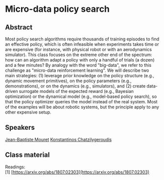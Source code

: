 # Micro-data policy search

## Abstract

Most policy search algorithms require thousands of training episodes to find an effective policy, which is often infeasible when experiments takes time or are expensive (for instance, with physical robot or with an aerodynamics simulator). This class focuses on the extreme other end of the spectrum: how can an algorithm adapt a policy with only a handful of trials (a dozen) and a few minutes? By analogy with the word "big-data", we refer to this challenge as "micro-data reinforcement learning". We will describe two main strategies: (1) leverage prior knowledge on the policy structure (e.g., dynamic movement primitives), on the policy parameters (e.g., demonstrations), or on the dynamics (e.g., simulators), and (2) create data-driven surrogate models of the expected reward (e.g., Bayesian optimization) or the dynamical model (e.g., model-based policy search), so that the policy optimizer queries the model instead of the real system. Most of the examples will be about robotic systems, but the principle apply to any other expensive setup.

## Speakers

[Jean-Baptiste Mouret](jean-baptiste-mouret.md)
[Konstantinos Chatzilygeroudis](konstantinos-chatzilygeroudis.md)

## Class material

Readings:  
[1] [https://arxiv.org/abs/1807.02303](https://arxiv.org/abs/1807.02303)




